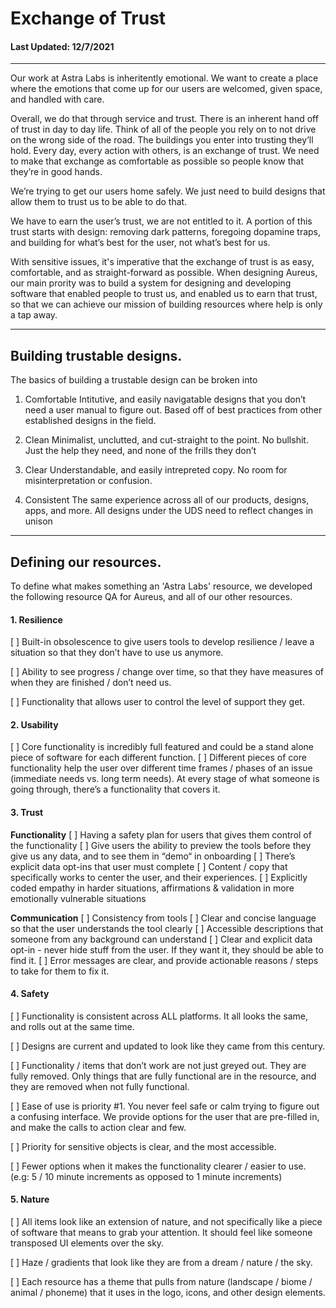 # Exchange of Trust 
#### Last Updated: 12/7/2021
--------------------

Our work at Astra Labs is inheritently emotional. We want to create a place where the emotions that come up for our users are welcomed, given space, and handled with care.  
  
Overall, we do that through service and trust. There is an inherent hand off of trust in day to day life. Think of all of the people you rely on to not drive on the wrong side of the road. The buildings you enter into trusting they’ll hold. Every day, every action with others, is an exchange of trust. We need to make that exchange as comfortable as possible so people know that they’re in good hands.  
  
We’re trying to get our users home safely. We just need to build designs that allow them to trust us to be able to do that.  
  
We have to earn the user’s trust, we are not entitled to it. A portion of this trust starts with design: removing dark patterns, foregoing dopamine traps, and building for what’s best for the user, not what’s best for us.

With sensitive issues, it's imperative that the exchange of trust is as easy, comfortable, and as straight-forward as possible. When designing Aureus, our main prority was to build a system for designing and developing software that enabled people to trust us, and enabled us to earn that trust, so that we can achieve our mission of building resources where help is only a tap away. 

--------------------

## Building trustable designs.
The basics of building a trustable design can be broken into 

1. Comfortable
Intitutive, and easily navigatable designs that you don’t need a user manual to figure out. Based off of best practices from other established designs in the field.

2. Clean
Minimalist, unclutted, and cut-straight to the point. No bullshit. Just the help they need, and none of the frills they don’t

3. Clear
Understandable, and easily intrepreted copy. No room for misinterpretation or confusion.

4. Consistent
The same experience across all of our products, designs, apps, and more. All designs under the UDS need to reflect changes in unison

--------------------

## Defining our resources. 
To define what makes something an 'Astra Labs' resource, we developed the following resource QA for Aureus, and all of our other resources. 

#### 1. Resilience
[ ] Built-in obsolescence to give users tools to develop resilience / leave a situation so that they don’t have to use us anymore.

[ ] Ability to see progress / change over time, so that they have measures of when they are finished / don’t need us.

[ ] Functionality that allows user to control the level of support they get.

#### 2. Usability
[ ] Core functionality is incredibly full featured and could be a stand alone piece of software for each different function.
[ ] Different pieces of core functionality help the user over different time frames / phases of an issue (immediate needs vs. long term needs). At every stage of what someone is going through, there’s a functionality that covers it.

#### 3. Trust
**Functionality**
[ ] Having a safety plan for users that gives them control of the functionality
[ ] Give users the ability to preview the tools before they give us any data, and to see them in “demo“ in onboarding
[ ] There’s explicit data opt-ins that user must complete
[ ] Content / copy that specifically works to center the user, and their experiences.
[ ] Explicitly coded empathy in harder situations, affirmations & validation in more emotionally vulnerable situations

**Communication**
[ ] Consistency from tools
[ ] Clear and concise language so that the user understands the tool clearly
[ ] Accessible descriptions that someone from any background can understand
[ ] Clear and explicit data opt-in - never hide stuff from the user. If they want it, they should be able to find it.
[ ] Error messages are clear, and provide actionable reasons / steps to take for them to fix it.

#### 4. Safety
[ ] Functionality is consistent across ALL platforms. It all looks the same, and rolls out at the same time.

[ ] Designs are current and updated to look like they came from this century.

[ ] Functionality / items that don’t work are not just greyed out. They are fully removed. Only things that are fully functional are in the resource, and they are removed when not fully functional.

[ ] Ease of use is priority #1. You never feel safe or calm trying to figure out a confusing interface. We provide options for the user that are pre-filled in, and make the calls to action clear and few.

[ ] Priority for sensitive objects is clear, and the most accessible.

[ ] Fewer options when it makes the functionality clearer / easier to use. (e.g: 5 / 10 minute increments as opposed to 1 minute increments)

#### 5. Nature
[ ] All items look like an extension of nature, and not specifically like a piece of software that means to grab your attention. It should feel like someone transposed UI elements over the sky.

[ ] Haze / gradients that look like they are from a dream / nature / the sky.

[ ] Each resource has a theme that pulls from nature (landscape / biome / animal / phoneme) that it uses in the logo, icons, and other design elements.
